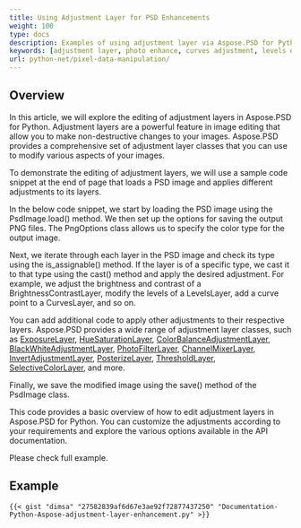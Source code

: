 ```yaml
---
title: Using Adjustment Layer for PSD Enhancements
weight: 100
type: docs
description: Examples of using adjustment layer via Aspose.PSD for Python
keywords: [adjustment layer, photo enhance, curves adjustment, levels enhancement, invert, photo filter,  psd api, python, code sample]
url: python-net/pixel-data-manipulation/
---
```


## **Overview**

In this article, we will explore the editing of adjustment layers in Aspose.PSD for Python. Adjustment layers are a powerful feature in image editing that allow you to make non-destructive changes to your images. Aspose.PSD provides a comprehensive set of adjustment layer classes that you can use to modify various aspects of your images.

To demonstrate the editing of adjustment layers, we will use a sample code snippet at the end of page that loads a PSD image and applies different adjustments to its layers. 

In the below code snippet, we start by loading the PSD image using the PsdImage.load() method. We then set up the options for saving the output PNG files. The PngOptions class allows us to specify the color type for the output image.

Next, we iterate through each layer in the PSD image and check its type using the is_assignable() method. If the layer is of a specific type, we cast it to that type using the cast() method and apply the desired adjustment. For example, we adjust the brightness and contrast of a BrightnessContrastLayer, modify the levels of a LevelsLayer, add a curve point to a CurvesLayer, and so on.

You can add additional code to apply other adjustments to their respective layers. Aspose.PSD provides a wide range of adjustment layer classes, such as [ExposureLayer](https://reference.aspose.com/psd/python-net/aspose.psd.fileformats.psd.layers.adjustmentlayers/exposurelayer), [HueSaturationLayer](https://reference.aspose.com/psd/python-net/aspose.psd.fileformats.psd.layers.adjustmentlayers/HueSaturationLayer), [ColorBalanceAdjustmentLayer](https://reference.aspose.com/psd/python-net/aspose.psd.fileformats.psd.layers.adjustmentlayers/ColorBalanceAdjustmentLayer), [BlackWhiteAdjustmentLayer](https://reference.aspose.com/psd/python-net/aspose.psd.fileformats.psd.layers.adjustmentlayers/BlackWhiteAdjustmentLayer), [PhotoFilterLayer](https://reference.aspose.com/psd/python-net/aspose.psd.fileformats.psd.layers.adjustmentlayers/PhotoFilterLayer), [ChannelMixerLayer](https://reference.aspose.com/psd/python-net/aspose.psd.fileformats.psd.layers.adjustmentlayers/ChannelMixerLayer), [InvertAdjustmentLayer](https://reference.aspose.com/psd/python-net/aspose.psd.fileformats.psd.layers.adjustmentlayers/InvertAdjustmentLayer), [PosterizeLayer](https://reference.aspose.com/psd/python-net/aspose.psd.fileformats.psd.layers.adjustmentlayers/PosterizeLayer), [ThresholdLayer](https://reference.aspose.com/psd/python-net/aspose.psd.fileformats.psd.layers.adjustmentlayers/ThresholdLayer), [SelectiveColorLayer](https://reference.aspose.com/psd/python-net/aspose.psd.fileformats.psd.layers.adjustmentlayers/SelectiveColorLayer), and more.

Finally, we save the modified image using the save() method of the PsdImage class.

This code provides a basic overview of how to edit adjustment layers in Aspose.PSD for Python. You can customize the adjustments according to your requirements and explore the various options available in the API documentation.

Please check full example.

## **Example**
	{{< gist "dimsa" "27582839af6d67e3ae92f72877437250" "Documentation-Python-Aspose-adjustment-layer-enhancement.py" >}}